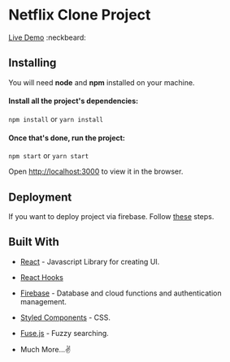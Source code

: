 
  

  

# Netflix Clone Project

  

  

[Live Demo](https://react-netflix-clone-app.web.app/) :neckbeard:

  

  

## Installing

  

  

You will need **node** and **npm** installed on your machine.

  

  

#### Install all the project's dependencies:

  

  

`npm install` or `yarn install`

  

#### Once that's done, run the project:

  

  

`npm start` or `yarn start`

  

  

Open [http://localhost:3000](http://localhost:3000/) to view it in the browser.

  

  

## Deployment

  

  

If you want to deploy project via firebase. Follow [these](https://firebase.google.com/docs/hosting) steps.

  

  

## Built With

  

  

-  [React](https://reactjs.org/) - Javascript Library for creating UI.

  

-  [React Hooks](https://reactjs.org/docs/hooks-intro.html)

  

-  [Firebase](https://firebase.google.com/) - Database and cloud functions and authentication management.

  

-  [Styled Components](https://styled-components.com/) - CSS.

  

-  [Fuse.js](https://fusejs.io/) - Fuzzy searching.

  
  

- Much More...✌